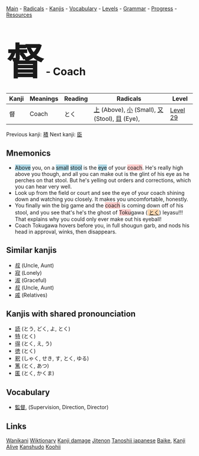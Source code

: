 <style> bigfont {font-size: 100px}</style>
[Main](../README.md) -
[Radicals](../radicals.md) -
[Kanjis](../kanjis.md) -
[Vocabulary](../vocabulary.md) -
[Levels](../levels.md) -
[Grammar](../grammar.md) - 
[Progress](../progress.md) -
[Resources](../resources.md)
# <bigfont> 督</bigfont> - Coach 

| Kanji | Meanings | Reading | Radicals | Level |
| --- | --- | --- | --- | --- |
| 督 | Coach | とく | [上](../radicals/上.md) (Above), [小](../radicals/小.md) (Small), [又](../radicals/又.md) (Stool), [目](../radicals/目.md) (Eye),  | [Level 29](../levels/wk_level29.md) |

Previous kanji: [積](積.md) Next kanji: [臣](臣.md) 

## Mnemonics
 * <span style="background-color:#ADD8E6"> Above</span> you, on a <span style="background-color:#ADD8E6"> small</span> <span style="background-color:#ADD8E6"> stool</span> is the <span style="background-color:#ADD8E6"> eye</span> of your <span style="background-color:#ffcccb"> coach</span>. He's really high above you though, and all you can make out is the glint of his eye as he perches on that stool. But he's yelling out orders and corrections, which you can hear very well.
* Look up from the field or court and see the eye of your coach shining down and watching you closely. It makes you uncomfortable, honestly.
* You finally win the big game and the <span style="background-color:#ffcccb"> coach</span> is coming down off of his stool, and you see that's he's the ghost of <span style="background-color:#ffcccb"> Toku</span>gawa (<span style="background-color:#fed8b1"> [とく](https://jisho.org/search/とく)</span>) Ieyasu!!! That explains why you could only ever make out his eyeball!
* Coach Tokugawa hovers before you, in full shougun garb, and nods his head in approval, winks, then disappears.


## Similar kanjis
 * [叔](叔.md) (Uncle, Aunt)
* [寂](寂.md) (Lonely)
* [淑](淑.md) (Graceful)
* [叔](叔.md) (Uncle, Aunt)
* [戚](戚.md) (Relatives)



## Kanjis with shared pronounciation
 * [読](読.md) (とう, どく, よ, とく)
* [特](特.md) (とく)
* [得](得.md) (とく, え, う)
* [徳](徳.md) (とく)
* [釈](釈.md) (しゃく, せき, す, とく, ゆる)
* [篤](篤.md) (とく, あつ)
* [匿](匿.md) (とく, かくま)



## Vocabulary
 * [監督](../vocabulary/督.md), (Supervision, Direction, Director)




## Links 


[Wanikani](https://www.wanikani.com/kanji/督)
[Wiktionary](https://en.wiktionary.org/wiki/督)
[Kanji damage](http://www.kanjidamage.com/kanji/search?utf8=✓&q=督)
[Jitenon](https://jitenon.com/kanji/督)
[Tanoshii japanese](https://www.tanoshiijapanese.com/dictionary/kanji.cfm?k=督)
[Baike](https://baike.baidu.com/item/督),
[Kanji Alive](https://app.kanjialive.com/督)
[Kanshudo](https://www.kanshudo.com/searchmn?q=督)
[Koohii](https://kanji.koohii.com/study/kanji/督)
